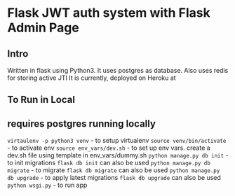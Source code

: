 # Flask JWT auth system with Flask Admin Page

## Intro 
Written in flask using Python3.
It uses postgres as database.
Also uses redis for storing active JTI 
It is currently, deployed on Heroku at  

## To Run in Local 
## requires postgres running locally
`virtaulenv -p python3 venv` - to setup virtualenv
`source venv/bin/activate` - to activate env
`source env_vars/dev.sh` - to set up env vars. create a dev.sh file using template in env_vars/dummy.sh
`python manage.py db init` - to init migrations  `flask db init` can also be used
`python manage.py db migrate` - to migrate  `flask db migrate` can also be used
`python manage.py db upgrade` - to apply latest migrations  `flask db upgrade` can also be used
`python wsgi.py` - to run app
